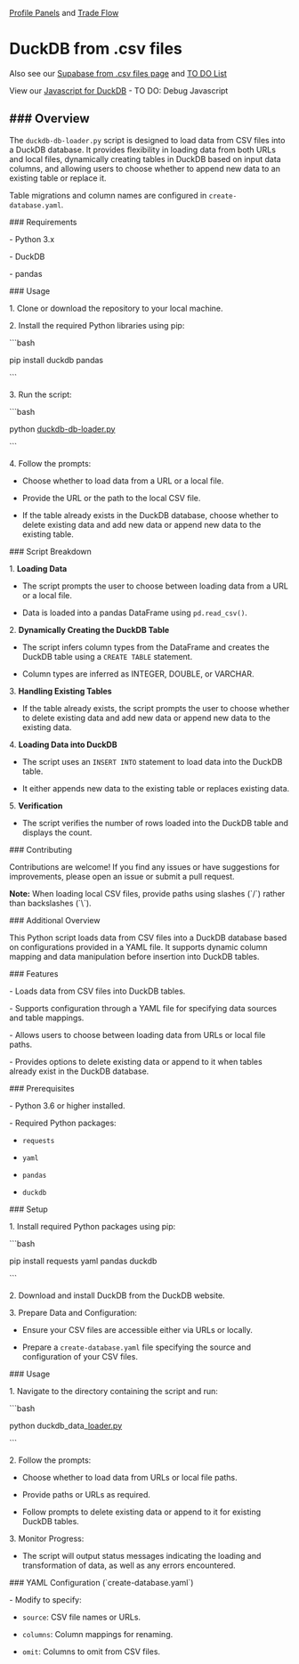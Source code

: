[Profile Panels](../../../) and [Trade Flow](../../../../profile/trade/)

# DuckDB from .csv files

Also see our [Supabase from .csv files page](../../sql/supabase) and [TO DO List](../../../impacts/)

View our [Javascript for DuckDB](tables.html) - TO DO: Debug Javascript

## ### Overview

The `duckdb-db-loader.py` script is designed to load data from CSV files into a DuckDB database. It provides flexibility in loading data from both URLs and local files, dynamically creating tables in DuckDB based on input data columns, and allowing users to choose whether to append new data to an existing table or replace it.

Table migrations and column names are configured in `create-database.yaml`.

\### Requirements

\- Python 3.x

\- DuckDB

\- pandas

\### Usage

1\. Clone or download the repository to your local machine.

2\. Install the required Python libraries using pip:

\`\`\`bash

pip install duckdb pandas

\`\`\`

3\. Run the script:

\`\`\`bash

python [duckdb-db-loader.py](http://duckdb-db-loader.py)

\`\`\`

4\. Follow the prompts:

- Choose whether to load data from a URL or a local file.

- Provide the URL or the path to the local CSV file.

- If the table already exists in the DuckDB database, choose whether to delete existing data and add new data or append new data to the existing table.

\### Script Breakdown

1\. **Loading Data**

- The script prompts the user to choose between loading data from a URL or a local file.

- Data is loaded into a pandas DataFrame using `pd.read_csv()`.

2\. **Dynamically Creating the DuckDB Table**

- The script infers column types from the DataFrame and creates the DuckDB table using a `CREATE TABLE` statement.

- Column types are inferred as INTEGER, DOUBLE, or VARCHAR.

3\. **Handling Existing Tables**

- If the table already exists, the script prompts the user to choose whether to delete existing data and add new data or append new data to the existing data.

4\. **Loading Data into DuckDB**

- The script uses an `INSERT INTO` statement to load data into the DuckDB table.

- It either appends new data to the existing table or replaces existing data.

5\. **Verification**

- The script verifies the number of rows loaded into the DuckDB table and displays the count.

\### Contributing

Contributions are welcome! If you find any issues or have suggestions for improvements, please open an issue or submit a pull request.

**Note:** When loading local CSV files, provide paths using slashes (\`/\`) rather than backslashes (\`\\\`).

\### Additional Overview

This Python script loads data from CSV files into a DuckDB database based on configurations provided in a YAML file. It supports dynamic column mapping and data manipulation before insertion into DuckDB tables.

\### Features

\- Loads data from CSV files into DuckDB tables.

\- Supports configuration through a YAML file for specifying data sources and table mappings.

\- Allows users to choose between loading data from URLs or local file paths.

\- Provides options to delete existing data or append to it when tables already exist in the DuckDB database.

\### Prerequisites

\- Python 3.6 or higher installed.

\- Required Python packages:

- `requests`

- `yaml`

- `pandas`

- `duckdb`

\### Setup

1\. Install required Python packages using pip:

\`\`\`bash

pip install requests yaml pandas duckdb

\`\`\`

2\. Download and install DuckDB from the DuckDB website.

3\. Prepare Data and Configuration:

- Ensure your CSV files are accessible either via URLs or locally.

- Prepare a `create-database.yaml` file specifying the source and configuration of your CSV files.

\### Usage

1\. Navigate to the directory containing the script and run:

\`\`\`bash

python duckdb_data\_[loader.py](http://loader.py)

\`\`\`

2\. Follow the prompts:

- Choose whether to load data from URLs or local file paths.

- Provide paths or URLs as required.

- Follow prompts to delete existing data or append to it for existing DuckDB tables.

3\. Monitor Progress:

- The script will output status messages indicating the loading and transformation of data, as well as any errors encountered.

\### YAML Configuration (\`create-database.yaml\`)

\- Modify to specify:

- `source`: CSV file names or URLs.

- `columns`: Column mappings for renaming.

- `omit`: Columns to omit from CSV files.